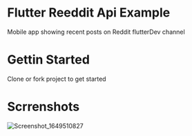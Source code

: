 # Flutter Reeddit Api Example

Mobile app showing recent posts on Reddit flutterDev channel 

# Gettin Started

Clone or fork project to get started

# Scrrenshots

![Screenshot_1649510827](https://user-images.githubusercontent.com/98164787/162576200-e86b9687-c323-4b6b-b50f-c0bad49eb8ea.png)


